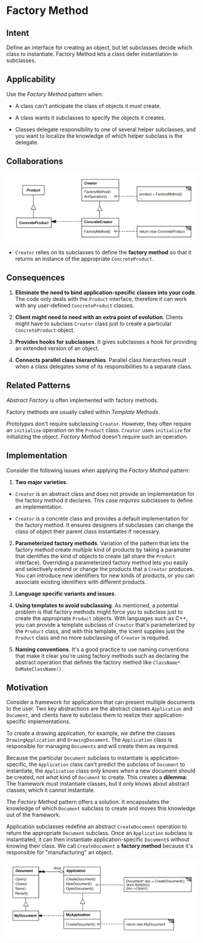 # Factory Method

## Intent

Define an interface for creating an object, but let subclasses decide which class to instantiate. Factory Method lets a class defer instantiation to subclasses.

## Applicability

Use the _Factory Method_ pattern when:

* A class can't anticipate the class of objects it must create.

* A class wants it subclasses to specify the objects it creates.

* Classes delegate responsibility to one of several helper subclasses, and you want to localize the knowledge of which helper subclass is the delegate.

## Collaborations

![factory structure](./factory-structure.png)

* `Creator` relies on its subclasses to define the __factory method__ so that it returns an instance of the appropriate `ConcreteProduct`.

## Consequences

1. __Eliminate the need to bind application-specific classes into your code__. The code only deals with the `Product` interface, therefore it can work with any user-defined `ConcreteProduct` classes.

2. __Client might need to need with an extra point of evolution__. Clients might have to subclass `Creator` class just to create a particular `ConcreteProduct` object.

3. __Provides hooks for subclasses__. It gives subclasses a hook for providing an extended version of an object.

4. __Connects parallel class hierarchies__. Parallel class hierarchies result when a class delegates some of its responsibilities to a separate class. 

## Related Patterns

_Abstract Factory_ is often implemented with factory methods.

Factory methods are usually called within _Template Methods_.

_Prototypes_ don't require subclassing `Creator`. However, they often require an `initialize` operation on the `Product` class. `Creator` uses `initialize` for initializing the object. _Factory Method_ doesn't require such an operation.

## Implementation

Consider the following issues when applying the _Factory Method_ pattern:

1. __Two major varieties__.

  * `Creator` is an abstract class and does not provide an implementation for the factory method it declares. This case _requires_ subclasses to define an implementation.

  * `Creator` is a concrete class and provides a default implementation for the factory method. It ensures designers of subclasses can change the class of object their parent class instantiates if necessary.

2. __Parameterized factory methods__. Variation of the pattern that lets the factory method create _multiple_ kind of products by taking a paramater that identifies the kind of objects to create (all share the `Product` interface). Overriding a parameterized factory method lets you easily and selectively extend or change the products that a `Creator` produces. You can introduce new identifiers for new kinds of products, or you can associate existing identifiers with different products.

3. __Language specific variants and issues__.

4. __Using templates to avoid subclassing__. As mentioned, a potential problem is that factory methods might force you to subclass just to create the appropriate `Product` objects. With languages such as C++, you can provide a template subclass of `Creator` that's parameterized by the `Product` class, and with this template, the lcient supplies just the `Product` class and no more subclassing of `Creator` is required.

5. __Naming conventions__. It's a good practice to use naming conventions that make it clear you're using factory methods such as declaring the abstract operation that defines the factory method like `ClassName* DoMakeClassName()`.

## Motivation

Consider a framework for applications that can present multiple documents to the user. Two key abstractions are the abstract classes `Application` and `Document`, and clients have to subclass them to realize their application-specific implementations.

To create a drawing application, for example, we define the classes `DrawingApplication` and `DrawingDocument`. The `Application` class is responsible for managing `Documents` and will create them as required.

Because the particular `Document` subclass to instantiate is application-specific, the `Application` class can't predict the subclass of `Document` to instantiate, the `Application` class only knows _when_ a new document should be created, not _what_ kind of `Document` to create. This creates a __dilemma__: The framework must instantiate classes, but it only knows about abstract classes, which it cannot instantiate.

The _Factory Method_  pattern offers a solution. It encapsulates the knowledge of which `Document` subclass to create and moves this knowledge out of the framework.

Application subclasses redefine an abstract `CreateDocument` operation to return the appropriate `Document` subclass. Once an `Application` subclass is instantiated, it can then instantiate application-specific `Document`s without knowing their class. We call `CreateDocument` a __factory method__ because it's responsible for "manufacturing" an object.

![factory example](./factory-example.png)
